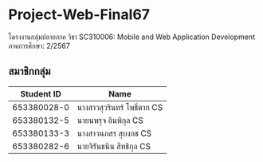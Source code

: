 # Project-Web-Final67
โครงงานกลุ่มปลายภาค 
วิชา SC310006: Mobile and Web Application Development
ภาคการศึกษา: 2/2567

## สมาชิกกลุ่ม

| Student ID       | Name                          |
|-------------------|-------------------------------|
| 653380028-0      | นางสาวสุวรินทร์ โพธิ์ตาก CS       |
| 653380132-5      | นายนพรุจ อินพิกุล CS         |
| 653380133-3      | นางสาวนภสร สุบงกช CS     |
| 653380282-6      | นายจิรันธนิน สิทธิกุล CS        |
